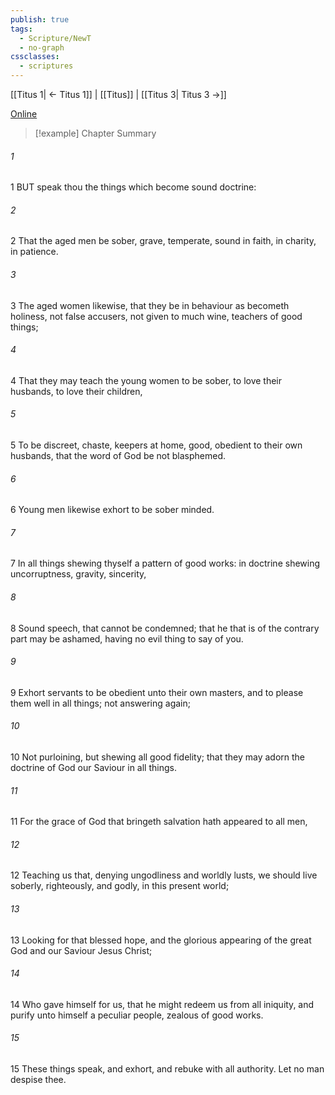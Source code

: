 ```yaml
---
publish: true
tags:
  - Scripture/NewT
  - no-graph
cssclasses:
  - scriptures
---
```

[[Titus 1| ← Titus 1]] | [[Titus]] | [[Titus 3| Titus 3 →]]

[Online](https://churchofjesuschrist.org/study/scriptures/nt/titus/2?lang=eng)

>[!example] Chapter Summary
>
###### 1
1 BUT speak thou the things which become sound doctrine:
###### 2
2 That the aged men be sober, grave, temperate, sound in faith, in charity, in patience.
###### 3
3 The aged women likewise, that they be in behaviour as becometh holiness, not false accusers, not given to much wine, teachers of good things;
###### 4
4 That they may teach the young women to be sober, to love their husbands, to love their children,
###### 5
5 To be discreet, chaste, keepers at home, good, obedient to their own husbands, that the word of God be not blasphemed.
###### 6
6 Young men likewise exhort to be sober minded.
###### 7
7 In all things shewing thyself a pattern of good works: in doctrine shewing uncorruptness, gravity, sincerity,
###### 8
8 Sound speech, that cannot be condemned; that he that is of the contrary part may be ashamed, having no evil thing to say of you.
###### 9
9 Exhort servants to be obedient unto their own masters, and to please them well in all things; not answering again;
###### 10
10 Not purloining, but shewing all good fidelity; that they may adorn the doctrine of God our Saviour in all things.
###### 11
11 For the grace of God that bringeth salvation hath appeared to all men,
###### 12
12 Teaching us that, denying ungodliness and worldly lusts, we should live soberly, righteously, and godly, in this present world;
###### 13
13 Looking for that blessed hope, and the glorious appearing of the great God and our Saviour Jesus Christ;
###### 14
14 Who gave himself for us, that he might redeem us from all iniquity, and purify unto himself a peculiar people, zealous of good works.
###### 15
15 These things speak, and exhort, and rebuke with all authority. Let no man despise thee.



